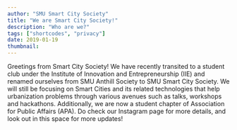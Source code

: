 ```yaml
---
author: "SMU Smart City Society"
title: "We are Smart City Society!"
description: "Who are we?"
tags: ["shortcodes", "privacy"]
date: 2019-01-19
thumbnail: 
---
```



Greetings from Smart City Society! We have recently transited to a student club under the Institute of Innovation and Entrepreneurship (IIE) and renamed ourselves from SMU Anthill Society to SMU Smart City Society. We will still be focusing on Smart Cities and its related technologies that help urbanization problems through various avenues such as talks, workshops and hackathons.  Additionally, we are now a student chapter of Association for Public Affairs (APA). Do check our Instagram page for more details, and look out in this space for more updates!